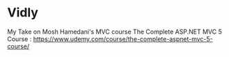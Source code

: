# Vidly
My Take on Mosh Hamedani's MVC course
The Complete ASP.NET MVC 5 Course : https://www.udemy.com/course/the-complete-aspnet-mvc-5-course/

